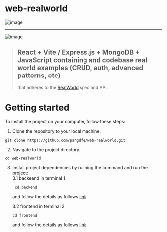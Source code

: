# web-realworld
![image](https://github.com/pangdfg/web-realworld/assets/94011063/4f3bfd87-bc4a-48b4-a6b2-48e9d1a6c4fd)

---

![image](https://github.com/pangdfg/web-realworld/assets/94011063/cfd598ef-89e4-4ffc-9b38-3278a355c65b)

> ## React + Vite / Express.js + MongoDB + JavaScript containing and codebase real world examples (CRUD, auth, advanced patterns, etc)
>  that adheres to the [RealWorld](https://github.com/gothinkster/realworld) spec and API.

# Getting started <br />
To install the project on your computer, follow these steps:

1. Clone the repository to your local machine.
  ```console
 git clone https://github.com/pangdfg/web-realworld.git
  ```
2. Navigate to the project directory.
```console
cd web-realworld
```

3. Install project dependencies by running the command and run the project: <br />
   3.1 backeend in terminal 1
   ```console
    cd backend
   ```
   and follow the details as follows [link](https://github.com/pangdfg/web-realworld/blob/main/backend/README.md)
   
   3.2 frontend in terminal 2
   
    ```console
    cd frontend
    ```
    and follow the details as follows [link](https://github.com/pangdfg/web-realworld/blob/main/frontend/README.md)

